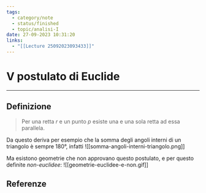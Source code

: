 ```yaml
---
tags:
  - category/note
  - status/finished
  - topic/analisi-I
date: 27-09-2023 10:31:20
links:
  - "[[Lecture 25092023093433]]"
---
```

# V postulato di Euclide
---
## Definizione
> Per una retta $r$ e un punto $p$ esiste una e una sola retta ad essa parallela.

Da questo deriva per esempio che la somma degli angoli interni di un triangolo è sempre 180°, infatti
![[somma-angoli-interni-triangolo.png]]

Ma esistono geometrie che non approvano questo postulato, e per questo definite _non-euclidee_:
![[geometrie-euclidee-e-non.gif]]

## Referenze